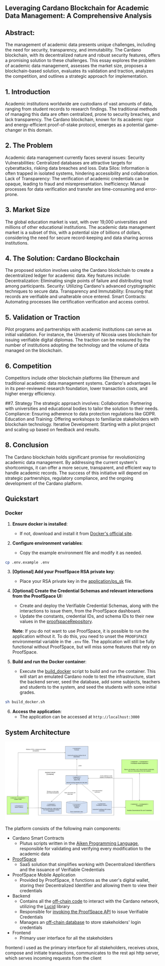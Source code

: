 ## Leveraging Cardano Blockchain for Academic Data Management: A Comprehensive Analysis ##

## Abstract:
The management of academic data presents unique challenges, including the need for security, transparency, and immutability. The Cardano blockchain, with its decentralized nature and robust security features, offers a promising solution to these challenges. This essay explores the problem of academic data management, assesses the market size, proposes a blockchain-based solution, evaluates its validation and traction, analyzes the competition, and outlines a strategic approach for implementation.

## 1. Introduction
Academic institutions worldwide are custodians of vast amounts of data, ranging from student records to research findings. The traditional methods of managing this data are often centralized, prone to security breaches, and lack transparency. The Cardano blockchain, known for its academic rigor and energy-efficient proof-of-stake protocol, emerges as a potential game-changer in this domain.

## 2. The Problem
Academic data management currently faces several issues:
Security Vulnerabilities: Centralized databases are attractive targets for cyberattacks, risking data breaches and loss.
Data Silos: Information is often trapped in isolated systems, hindering accessibility and collaboration.
Lack of Transparency: The verification of academic credentials can be opaque, leading to fraud and misrepresentation.
Inefficiency: Manual processes for data verification and transfer are time-consuming and error-prone.

## 3. Market Size
The global education market is vast, with over 19,000 universities and millions of other educational institutions. The academic data management market is a subset of this, with a potential size of billions of dollars, considering the need for secure record-keeping and data sharing across institutions.

## 4. The Solution: Cardano Blockchain
The proposed solution involves using the Cardano blockchain to create a decentralized ledger for academic data. Key features include:
Decentralization: Eliminating single points of failure and distributing trust among participants.
Security: Utilizing Cardano's advanced cryptographic techniques to secure data.
Transparency and Immutability: Ensuring that records are verifiable and unalterable once entered.
Smart Contracts: Automating processes like certification verification and access control.

## 5. Validation or Traction
Pilot programs and partnerships with academic institutions can serve as initial validation. For instance, the University of Nicosia uses blockchain for issuing verifiable digital diplomas. The traction can be measured by the number of institutions adopting the technology and the volume of data managed on the blockchain.

## 6. Competition
Competitors include other blockchain platforms like Ethereum and traditional academic data management systems. Cardano's advantages lie in its peer-reviewed research foundation, lower transaction costs, and higher energy efficiency.

##7. Strategy
The strategic approach involves:
Collaboration: Partnering with universities and educational bodies to tailor the solution to their needs.
Compliance: Ensuring adherence to data protection regulations like GDPR.
Education and Training: Offering workshops to familiarize stakeholders with blockchain technology.
Iterative Development: Starting with a pilot project and scaling up based on feedback and results.

## 8. Conclusion
The Cardano blockchain holds significant promise for revolutionizing academic data management. By addressing the current system's shortcomings, it can offer a more secure, transparent, and efficient way to handle academic records. The success of this initiative will depend on strategic partnerships, regulatory compliance, and the ongoing development of the Cardano platform.

## Quickstart

### Docker
1. **Ensure docker is installed**:
    - If not, download and install it from [Docker's official site](https://www.docker.com/).

2. **Configure environment variables**:
    - Copy the example environment file and modify it as needed.
```bash
cp .env.example .env
```

3. **[Optional] Add your ProofSpace RSA private key**:
    - Place your RSA private key in the [application/ps_sk](application/ps_sk) file.

4. **[Optional] Create the Credential Schemas and relevant interactions from the ProofSpace UI:**
    - Create and deploy the Verifiable Credential Schemas, along with the interactions to issue them, from the ProofSpace dashboard. 
    - Update the constants, credential IDs, and schema IDs to their new values in the [proofspaceRepository](application/src/database/proofspaceRepository.js).

    **Note**: If you do not want to use ProofSpace, it is possible to run the application without it. To do this, you need to unset the `PROOFSPACE` environmental variable in the `.env` file. The application will still be fully functional without ProofSpace, but will miss some features that rely on ProofSpace.
5. **Build and run the Docker container**:
    - Execute the [build_docker](build_docker.sh) script to build and run the container. This will start an emulated Cardano node to test the infrastructure, start the backend server, seed the database, add some subjects, teachers and students to the system, and seed the students with some initial grades.
```bash
sh build_docker.sh
```
6. **Access the application**:
    - The application can be accessed at `http://localhost:3000`

## System Architecture

![Alt Components](./images/system_arch.png?raw=true "Title")

The platform consists of the following main components:

- Cardano Smart Contracts
    - Plutus scripts written in the [Aiken Programming Language](https://aiken-lang.org/), responsible for validating and verifying every modification to the academic data
- [ProofSpace](https://www.proofspace.id/)
    - SaaS solution that simplifies working with Decentralized Identifiers and the issuance of Verifiable Credentials
- ProofSpace Mobile Application
    - Provided by ProofSpace, it functions as the user's digital wallet, storing their Decentralized Identifier and allowing them to view their credentials
- Backend
    - Contains all the [off-chain code](application/src/database/cardanoRepository.js) to interact with the Cardano network, utilizing the [Lucid](https://lucid.spacebudz.io/) library
    - Responsible for [invoking the ProofSpace API](application/src/database/proofspaceRepository.js) to issue Verifiable Credentials
    - Manages an [off-chain database](application/src/models) to store stakeholders' login credentials
- Frontend
    - Primary user interface for all the stakeholders

frontend i used as the primary interface for all stakeholders, receives utxos, compose and initiate transactions, communicates to the rest api http server, which serves incoming requests from the client